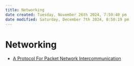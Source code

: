 ```yaml
---
title: Networking
date created: Tuesday, November 26th 2024, 7:59:40 pm
date modified: Saturday, December 7th 2024, 8:50:19 pm
---
```

# Networking

- [A Protocol For Packet Network Intercommunication](a-protocol-for-packet-network-intercommunication.md)
